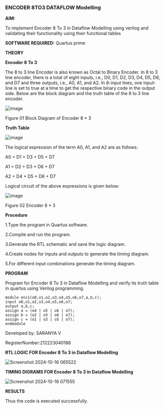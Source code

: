 ### ENCODER 8TO3 DATAFLOW Modelling

**AIM:**

To implement  Encoder 8 To 3 in Dataflow Modelling using verilog and validating their functionality using their functional tables

**SOFTWARE REQUIRED:** Quartus prime

**THEORY**

**Encoder 8 To 3**

The 8 to 3 line Encoder is also known as Octal to Binary Encoder. In 8 to 3 line encoder, there is a total of eight inputs, i.e., D0, D1, D2, D3, D4, D5, D6, and D7 and three outputs, i.e., A0, A1, and A2. In 8-input lines, one input-line is set to true at a time to get the respective binary code in the output side. Below are the block diagram and the truth table of the 8 to 3 line encoder.

![image](https://github.com/naavaneetha/ENCODER8TO3DATAFLOW/assets/154305477/0bc242c1-eb9e-4c47-afe5-30428470efc3)

Figure 01  Block Diagram of Encoder 8 * 3

**Truth Table**

![image](https://github.com/naavaneetha/ENCODER8TO3DATAFLOW/assets/154305477/35496b14-ae6e-4cd1-9abd-d6736b576575)

The logical expression of the term A0, A1, and A2 are as follows:

A0 = D1 + D3 + D5 + D7

A1 = D2 + D3 + D6 + D7

A2 = D4 + D5 + D6 + D7

Logical circuit of the above expressions is given below:

![image](https://github.com/naavaneetha/ENCODER8TO3DATAFLOW/assets/154305477/95acaee6-c873-4c75-89eb-ef09fb158053)

Figure 02  Encoder 8 * 3

**Procedure**

1.Type the program in Quartus software. 

2.Compile and run the program. 

3.Generate the RTL schematic and save the logic diagram. 

4.Create nodes for inputs and outputs to generate the timing diagram. 

5.For different input combinations generate the timing diagram.

**PROGRAM**

Program for Encoder 8 To 3 in Dataflow Modelling and verify its truth table in quartus using Verilog programming. 
```
module enc1(o0,o1,o2,o3,o4,o5,o6,o7,a,b,c);
input o0,o1,o2,o3,o4,o5,o6,o7;
output a,b,c;
assign a = (o4 | o5 | o6 | o7);
assign b = (o2 | o3 | o6 | o7);
assign c = (o1 | o3 | o5 | o7);
endmodule
```

Developed by: SARANYA V

RegisterNumber:212223040188


**RTL LOGIC FOR Encoder 8 To 3 in Dataflow Modelling**

![Screenshot 2024-10-16 065522](https://github.com/user-attachments/assets/c1eb8be4-3cbf-4d43-83a1-38384a76a0de)


**TIMING DIGRAMS FOR Encoder 8 To 3 in Dataflow Modelling**

![Screenshot 2024-10-16 071555](https://github.com/user-attachments/assets/3bd80129-dec7-4496-bed5-84e0984af0fc)


**RESULTS**

Thus the code is executed successfully.




